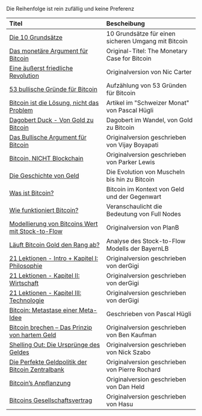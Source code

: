 Die Reihenfolge ist rein zufällig und keine Preferenz

| Titel                                                                         | Bescheibung                                    | 
| :--------------------------------------------------------------------------   | :--------------------------------------------- |
| [Die 10 Grundsätze](https://blockinfo.ch/bitcoin-nutzen/10-grundsaetze/)      | 10 Grundsätze für einen sicheren Umgang mit Bitcoin |               
| [Das monetäre Argument für Bitcoin](https://kurzelinks.de/pa95)               | Original-Titel: The Monetary Case for Bitcoin  |       
| [Eine äußerst friedliche Revolution](https://kurzelinks.de/c5qh)              | Originalversion von Nic Carter                |  
| [53 bullische Gründe für Bitcoin](https://kurzelinks.de/qb6r)                 | Aufzählung von 53 Gründen für Bitcoin        | 
| [Bitcoin ist die Lösung, nicht das Problem](https://kurzelinks.de/sfy1)       | Artikel im "Schweizer Monat" von Pascal Hügli | 
| [Dagobert Duck - Von Gold zu Bitcoin](https://kurzelinks.de/if8r)             | Dagobert im Wandel, von Gold zu Bitcoin      | 
| [Das Bullische Argument für Bitcoin](https://kurzelinks.de/j7ry)              | Originalversion geschrieben von Vijay Boyapati | 
| [Bitcoin, NICHT Blockchain](https://kurzelinks.de/hpc6)                       | Originalversion geschrieben von Parker Lewis              |   
| [Die Geschichte von Geld](https://kurzelinks.de/yluf)                         | Die Evolution von Muscheln bis hin zu Bitcoin|
| [Was ist Bitcoin?](https://kurzelinks.de/hshi)                                | Bitcoin im Kontext von Geld und der Gegenwart | 
| [Wie funktioniert Bitcoin?](https://kurzelinks.de/nsku)                       | Veranschaulicht die Bedeutung von Full Nodes  | 
| [Modellierung von Bitcoins Wert mit Stock-to-Flow](https://kurzelinks.de/xj9w)| Originalversion von PlanB                   | 
| [Läuft Bitcoin Gold den Rang ab?](https://kurzelinks.de/2971)                 | Analyse des Stock-to-Flow Modells der BayernLB |  
| [21 Lektionen - Intro + Kapitel I: Philosophie](https://kurzelinks.de/m455)   | Originalversion geschrieben von derGigi      | 
| [21 Lektionen - Kapitel II: Wirtschaft](https://kurzelinks.de/7fjy)           | Originalversion geschrieben von derGigi      | 
| [21 Lektionen - Kapitel III: Technologie](https://kurzelinks.de/egkc)         | Originalversion geschrieben von derGigi      | 
| [Bitcoin: Metastase einer Meta-Idee](https://kurzelinks.de/dw2t)              | Geschrieben von Pascal Hügli      | 
| [Bitcoin brechen – Das Prinzip von hartem Geld](https://kurzelinks.de/z3ug)   | Originalversion geschrieben von Ben Kaufman      | 
| [Shelling Out: Die Ursprünge des Geldes](https://kurzelinks.de/o6hi)          | Originalversion geschrieben von Nick Szabo      | 
| [Die Perfekte Geldpolitik der Bitcoin Zentralbank](https://kurzelinks.de/xx2c)| Originalversion geschrieben von Pierre Rochard  | 
| [Bitcoin’s Anpflanzung](https://kurzelinks.de/11br)              | Originalversion geschrieben von Dan Held      | 
| [Bitcoins Gesellschaftsvertrag](https://kurzelinks.de/o5iy)             | Originalversion geschrieben von Hasu      | 
